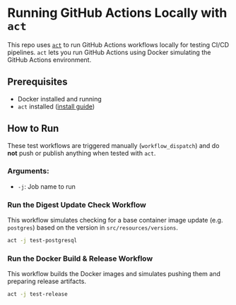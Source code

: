 # Running GitHub Actions Locally with `act`

This repo uses [`act`](https://github.com/nektos/act) to run GitHub Actions workflows locally for testing CI/CD pipelines. `act` lets you run GitHub Actions using Docker simulating the GitHub Actions environment.

## Prerequisites

- Docker installed and running
- `act` installed ([install guide](https://nektosact.com/installation/index.html))

## How to Run
These test workflows are triggered manually (`workflow_dispatch`) and do **not** push or publish anything when tested with `act`.

### Arguments:
- `-j`: Job name to run

### Run the Digest Update Check Workflow

This workflow simulates checking for a base container image update (e.g. `postgres`) based on the version in `src/resources/versions`.

```bash
act -j test-postgresql
```

### Run the Docker Build & Release Workflow

This workflow builds the Docker images and simulates pushing them and preparing release artifacts.

```bash
act -j test-release
```
